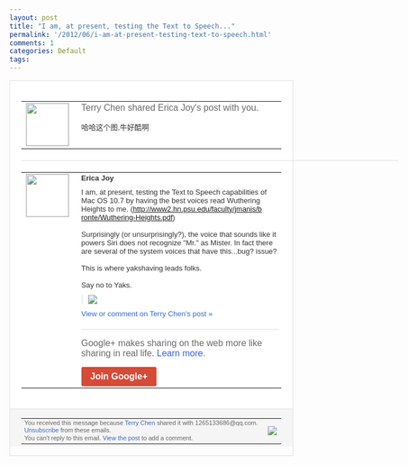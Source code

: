 ```yaml
---
layout: post
title: "I am, at present, testing the Text to Speech..."
permalink: '/2012/06/i-am-at-present-testing-text-to-speech.html'
comments: 1
categories: Default
tags: 
---
```

<div style="border:solid 1px #dfdfdf;color:#686868;font:13px Arial"><div style="background-color:#fff;padding:20px;"><table cellpadding="0" cellspacing="0"><tr><td style="padding-right:15px;vertical-align:top"><a href="https://plus.google.com/_/notifications/ngemlink?&amp;emid=CNjIxfnxsLACFaYbQAodjEAAAA&amp;path=%2F108643996575278738906&amp;dt=1338685994921"><img height="75" src="https://lh3.googleusercontent.com/-KKRGTyJ5Bl0/AAAAAAAAAAI/AAAAAAAAEEY/jllxqER5dCk/s75-c-k-a/photo.jpg" style="border:solid 1px #cccccc;" width="75"/></a></td><td style="width:578px;color:#333;font:13px Arial;vertical-align:top;"><div style="color:#686868;font:16px Arial;;padding-bottom:15px">Terry Chen shared Erica Joy's post with you.</div><div style="padding-bottom:10px">哈哈这个图,牛好酷啊</div></td></tr></table><div style="margin:20px 0;border-bottom:solid 1px #dfdfdf;width:670px;"></div><table cellpadding="0" cellspacing="0"><tr><td style="padding-right:15px;vertical-align:top"><a href="https://plus.google.com/_/notifications/ngemlink?&amp;emid=CNjIxfnxsLACFaYbQAodjEAAAA&amp;path=%2F113097276181543898574&amp;dt=1338685994921"><img height="75" src="https://lh3.googleusercontent.com/-oXCaE_v_Nm8/AAAAAAAAAAI/AAAAAAABRoQ/DkMcEjdn5VU/s75-c-k-a/photo.jpg" style="border:solid 1px #cccccc;" width="75"/></a></td><td style="width:578px;color:#333;font:13px Arial;vertical-align:top;"><div style="font-weight:bold;padding-bottom:10px">Erica Joy</div><div style="padding-bottom:10px">I am, at present, testing the Text to Speech capabilities of Mac OS 10.7 by having the best voices read Wuthering Heights to me. (<a class="ot-anchor" href="http://www2.hn.psu.edu/faculty/jmanis/bronte/Wuthering-Heights.pdf">http://www2.hn.psu.<wbr/>edu/faculty/jmanis/b<wbr/>ronte/Wuthering-Heig<wbr/>hts.pdf</a>)&nbsp;<br/><br/>Surprisingl<wbr/>y&nbsp;(or&nbsp;unsurprisingly<wbr/>?), the voice that sounds like it powers Siri does not recognize "Mr." as Mister. In fact there are several of the system voices that have this...bug? issue?<br/><br/>This is where yakshaving leads folks.<br/><br/>Say no to Yaks.</div><div style="margin-bottom:10px;padding-left:10px; border-left:2px solid #EAEAEA"><span style="margin-right:5px"><a href="https://plus.google.com/_/notifications/ngemlink?&amp;emid=CNjIxfnxsLACFaYbQAodjEAAAA&amp;path=%2F108643996575278738906%2Fposts%2FUHnNFYjHbHx%3Fgpinv%3DAMIXal-1V9ysQUA11iflZO-C8wfaij2ugwkjj4JeRr3IltxPEmaNGh3yfnw3w7F4hQC8CRHae1MRwKaJe0EfJHyYPLexC3XThaqhhGJQSPCUAQcZDhwfOJ0&amp;dt=1338685994921" style="zSoyz;"><img border="0" src="https://lh5.googleusercontent.com/-tRHJ2-eRbdc/T8q54rPc2zI/AAAAAAABSV4/g0lCzo-JPxk/h120/yak.jpg" style="max-height:200px;max-width:275px"/></a></span></div><a href="https://plus.google.com/_/notifications/ngemlink?&amp;emid=CNjIxfnxsLACFaYbQAodjEAAAA&amp;path=%2F108643996575278738906%2Fposts%2FUHnNFYjHbHx%3Fgpinv%3DAMIXal-1V9ysQUA11iflZO-C8wfaij2ugwkjj4JeRr3IltxPEmaNGh3yfnw3w7F4hQC8CRHae1MRwKaJe0EfJHyYPLexC3XThaqhhGJQSPCUAQcZDhwfOJ0&amp;dt=1338685994921" style="color:#3366CC;text-decoration:none;">View or comment on Terry Chen's post »</a><div style="margin-top:20px;border-top:solid 1px #dfdfdf"><div style="padding:15px 0;color:#686868;font:16px Arial;">Google+ makes sharing on the web more like sharing in real life. <a href="http://www.google.com/+/learnmore/" style="color:#3366CC;text-decoration:none;">Learn more</a>.</div><a href="https://plus.google.com/_/notifications/ngemlink?&amp;emid=CNjIxfnxsLACFaYbQAodjEAAAA&amp;path=%2F%3Fgpinv%3DAMIXal-1V9ysQUA11iflZO-C8wfaij2ugwkjj4JeRr3IltxPEmaNGh3yfnw3w7F4hQC8CRHae1MRwKaJe0EfJHyYPLexC3XThaqhhGJQSPCUAQcZDhwfOJ0&amp;dt=1338685994921" style="display:inline-block;padding:7px 15px;background-color:#d44b38; color:#fff;font-size:16px; font-weight:bold;border-radius:2px;border:solid 1px #c43b28; white-space:nowrap;text-decoration:none">Join Google+</a></div></td></tr></table></div><div style="border-top:solid 1px #dfdfdf;padding:0 20px; background-color:#f5f5f5"><table cellpadding="0" cellspacing="0" style="height:50px"><tbody><tr><td style="vertical-align:middle;width:100%; color:#636363;font:11px Arial; line-height:120%">You received this message because <a href="https://plus.google.com/_/notifications/ngemlink?&amp;emid=CNjIxfnxsLACFaYbQAodjEAAAA&amp;path=%2F108643996575278738906%3Fgpinv%3DAMIXal-1V9ysQUA11iflZO-C8wfaij2ugwkjj4JeRr3IltxPEmaNGh3yfnw3w7F4hQC8CRHae1MRwKaJe0EfJHyYPLexC3XThaqhhGJQSPCUAQcZDhwfOJ0&amp;dt=1338685994921" style="color:#3366CC;text-decoration:none;">Terry Chen</a> shared it with 1265133686@qq.com. <a href="https://plus.google.com/_/notifications/ngemlink?&amp;emid=CNjIxfnxsLACFaYbQAodjEAAAA&amp;path=%2F_%2Fnonplus%2Femailsettings%3Fgpinv%3DAMIXal-1V9ysQUA11iflZO-C8wfaij2ugwkjj4JeRr3IltxPEmaNGh3yfnw3w7F4hQC8CRHae1MRwKaJe0EfJHyYPLexC3XThaqhhGJQSPCUAQcZDhwfOJ0%26est%3DADH5u8VejiFUwq5KJB3wJXXaxF7JbWXD2rBOQZDHbCmLfSlDyq3bqd0jugSSoBFPiul1iRfBz70VuU6Z96DCwinvK-kw2zHzjtAUSt4cDWo50oMbGship_fqDqnlEb3Ps7EoBOplroQi&amp;dt=1338685994921" style="color:#3366CC;text-decoration:none;">Unsubscribe</a> from these emails.<br/>You can't reply to this email. <a href="https://plus.google.com/_/notifications/ngemlink?&amp;emid=CNjIxfnxsLACFaYbQAodjEAAAA&amp;path=%2F108643996575278738906%2Fposts%2FUHnNFYjHbHx%3Fgpinv%3DAMIXal-1V9ysQUA11iflZO-C8wfaij2ugwkjj4JeRr3IltxPEmaNGh3yfnw3w7F4hQC8CRHae1MRwKaJe0EfJHyYPLexC3XThaqhhGJQSPCUAQcZDhwfOJ0&amp;dt=1338685994921" style="color:#3366CC;text-decoration:none;">View the post</a> to add a comment.<br/></td><td><img src="https://ssl.gstatic.com/s2/oz/images/notifications/logo/google-plus-6617a72bb36cc548861652780c9e6ff1.png"/></td></tr></tbody></table></div></div>